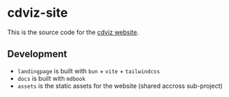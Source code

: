 # cdviz-site

This is the source code for the [cdviz website](https://cdviz.dev).

## Development

- `landingpage` is built with `bun` + `vite` + `tailwindcss`
- `docs` is built with `mdbook`
- `assets` is the static assets for the website (shared accross sub-project)
